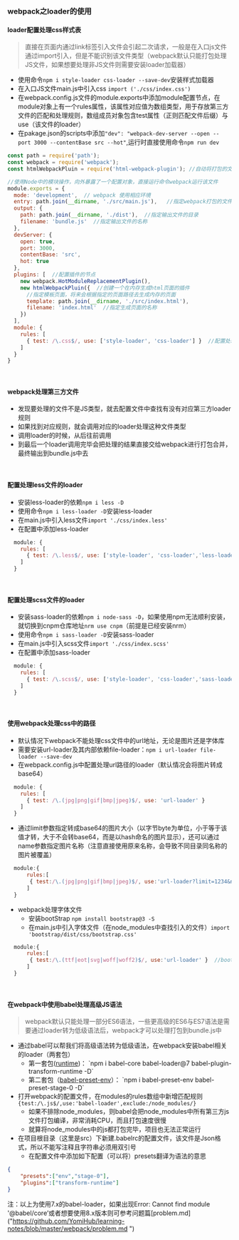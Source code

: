 ### webpack之loader的使用

#### loader配置处理css样式表
> 直接在页面内通过link标签引入文件会引起二次请求，一般是在入口js文件通过import引入，但是不能识别该文件类型（webpack默认只能打包处理JS文件，如果想要处理非JS文件则需要安装loader加载器）

- 使用命令`npm i style-loader css-loader --save-dev`安装样式加载器
- 在入口JS文件main.js中引入css `import ('./css/index.css')`
- 在webpack.config.js文件的module.exports中添加module配置节点，在module对象上有一个rules属性，该属性对应值为数组类型，用于存放第三方文件的匹配和处理规则，数组成员对象包含test属性（正则匹配文件后缀）与use（该文件的loader）
- 在pakage.json的scripts中添加`"dev": "webpack-dev-server --open --port 3000 --contentBase src --hot"`,运行时直接使用命令`npm run dev`

```js
const path = require('path');
const webpack = require('webpack');
const htmlWebpackPluin = require('html-webpack-plugin'); //自动将打包的文件引入生成的html中

//使用Node中的模块操作，向外暴露了一个配置对象，直接运行命令webpack运行该文件
module.exports = {
  mode: 'development',  // webpack 使用相应环境
  entry: path.join(__dirname, './src/main.js'),   //指定webpack打包的文件
  output: {
    path: path.join(__dirname, './dist'),  //指定输出文件的目录
    filename: 'bundle.js'  //指定输出文件的名称
  },
  devServer: {
    open: true,
    port: 3000,
    contentBase: 'src',
    hot: true
  },
  plugins: [  //配置插件的节点
    new webpack.HotModuleReplacementPlugin(),
    new htmlWebpackPluin({  //创建一个在内存生成html页面的插件
      //指定模板页面，将来会根据指定的页面路径去生成内存的页面
      template: path.join(__dirname, './src/index.html'),
      filename: 'index.html'  //指定生成页面的名称
    })
  ],
  module: {
    rules: [
      { test: /\.css$/, use: ['style-loader', 'css-loader'] }  //配置处理.css文件的第三方loader
    ]
  }
}
```

</br>

#### webpack处理第三方文件
- 发现要处理的文件不是JS类型，就去配置文件中查找有没有对应第三方loader规则
- 如果找到对应规则，就会调用对应的loader处理这种文件类型
- 调用loader的时候，从后往前调用
- 到最后一个loader调用完毕会把处理的结果直接交给webpack进行打包合并，最终输出到bundle.js中去

</br>

#### 配置处理less文件的loader
- 安装less-loader的依赖`npm i less -D`
- 使用命令`npm i less-loader -D`安装less-loader
- 在main.js中引入less文件`import './css/index.less'`
- 在配置中添加less-loader

```js
  module: {
    rules: [
      { test: /\.less$/, use: ['style-loader', 'css-loader','less-loader'] }  //配置处理.less文件的第三方loader
    ]
  }
```

</br>

#### 配置处理scss文件的loader
- 安装sass-loader的依赖`npm i node-sass -D`，如果使用npm无法顺利安装，就切换到cnpm仓库地址`nrm use cnpm`（前提是已经安装nrm）
- 使用命令`npm i sass-loader -D`安装sass-loader
- 在main.js中引入scss文件`import './css/index.scss'`
- 在配置中添加sass-loader

```js
  module: {
    rules: [
      { test: /\.scss$/, use: ['style-loader', 'css-loader','sass-loader'] }  //配置处理.scss文件的第三方loader
    ]
  }
```

</br>

#### 使用webpack处理css中的路径
- 默认情况下webpack不能处理css文件中的url地址，无论是图片还是字体库 
- 需要安装url-loader及其内部依赖file-loader：`npm i url-loader file-loader --save-dev`
- 在webpack.config.js中配置处理url路径的loader（默认情况会将图片转成base64）

```js
  module: {
    rules: [
      { test: /\.(jpg|png|gif|bmp|jpeg)$/, use: 'url-loader' }
    ]
  }
```
- 通过limit参数指定转成base64的图片大小（以字节byte为单位，小于等于该值才转，大于不会转base64，而是以hash命名的图片显示），还可以通过name参数指定图片名称（注意直接使用原来名称，会导致不同目录同名称的图片被覆盖）

```js
  module:{
      rules:[
       { test:/\.(jpg|png|gif|bmp|jpeg)$/, use:'url-loader?limit=1234&name=[hash:8]-[name]' }  //8位hash值-原来的图片名称
      ]
  }
```
- webpack处理字体文件
  + 安装bootStrap `npm install bootstrap@3 -S`
  + 在main.js中引入字体文件（在node_modules中查找引入的文件）`import 'bootstrap/dist/css/bootstrap.css'`

```js
  module:{
      rules:[
       { test:/\.(ttf|eot|svg|woff|woff2)$/, use:'url-loader' }  //bootstrap.css中引入字体文件的处理
      ]
  }
```

</br>

#### 在webpack中使用babel处理高级JS语法
> webpack默认只能处理一部分ES6语法，一些更高级的ES6与ES7语法是需要通过loader转为低级语法后，webpack才可以处理打包到bundle.js中

- 通过babel可以帮我们将高级语法转为低级语法，在webpack安装babel相关的loader（两套包）
  + 第一套包([runtime]("https://segmentfault.com/a/1190000009065987"))： `npm i babel-core babel-loader@7 babel-plugin-transform-runtime -D`
  + 第二套包（[babel-preset-env]("https://segmentfault.com/p/1210000008466178")）： `npm i babel-preset-env babel-preset-stage-0 -D`
- 打开webpack的配置文件，在modules的rules数组中新增匹配规则`{test:/\.js$/,use:'babel-loader',exclude:/node_modules/}`
  + 如果不排除node_modules，则babel会把node_modules中所有第三方js文件打包编译，非常消耗CPU，而且打包速度很慢
  + 就算将node_modules中的js都打包完毕，项目也无法正常运行
- 在项目根目录（这里是src）下新建.babelrc的配置文件，该文件是Json格式，所以不能写注释且字符串必须用双引号
  + 在配置文件中添加如下配置（可以将）presets翻译为语法的意思

```json
{
    "presets":["env","stage-0"],
    "plugins":["transform-runtime"]
}
```
注：以上为使用7.x的babel-loader，如果出现Error: Cannot find module '@babel/core’或者想要使用8.x版本则可参考问题篇[problem.md]("https://github.com/YomiHub/learning-notes/blob/master/webpack/problem.md ")